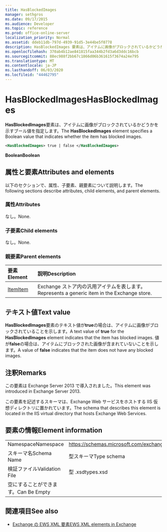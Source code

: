 ```yaml
---
title: HasBlockedImages
manager: sethgros
ms.date: 09/17/2015
ms.audience: Developer
ms.topic: reference
ms.prod: office-online-server
localization_priority: Normal
ms.assetid: ddeb11db-797d-4939-91d5-3e44be5f0778
description: HasBlockedImages 要素は、アイテムに画像がブロックされているかどうかを示すブール値を指定します。
ms.openlocfilehash: 370ab4b12ae841815faa344b2fd3a6d3ddc16bcb
ms.sourcegitcommit: 88ec988f2bb67c1866d06b361615f3674a24e795
ms.translationtype: MT
ms.contentlocale: ja-JP
ms.lasthandoff: 06/03/2020
ms.locfileid: "44462795"
---
```

# <a name="hasblockedimages"></a><span data-ttu-id="64dfb-103">HasBlockedImages</span><span class="sxs-lookup"><span data-stu-id="64dfb-103">HasBlockedImages</span></span>

<span data-ttu-id="64dfb-104">**HasBlockedImages**要素は、アイテムに画像がブロックされているかどうかを示すブール値を指定します。</span><span class="sxs-lookup"><span data-stu-id="64dfb-104">The **HasBlockedImages** element specifies a Boolean value that indicates whether the item has blocked images.</span></span> 
  
```XML
<HasBlockedImages> true | false </HasBlockedImages>
```

 <span data-ttu-id="64dfb-105">**Boolean**</span><span class="sxs-lookup"><span data-stu-id="64dfb-105">**Boolean**</span></span>
## <a name="attributes-and-elements"></a><span data-ttu-id="64dfb-106">属性と要素</span><span class="sxs-lookup"><span data-stu-id="64dfb-106">Attributes and elements</span></span>

<span data-ttu-id="64dfb-107">以下のセクションで、属性、子要素、親要素について説明します。</span><span class="sxs-lookup"><span data-stu-id="64dfb-107">The following sections describe attributes, child elements, and parent elements.</span></span>
  
### <a name="attributes"></a><span data-ttu-id="64dfb-108">属性</span><span class="sxs-lookup"><span data-stu-id="64dfb-108">Attributes</span></span>

<span data-ttu-id="64dfb-109">なし。</span><span class="sxs-lookup"><span data-stu-id="64dfb-109">None.</span></span>
  
### <a name="child-elements"></a><span data-ttu-id="64dfb-110">子要素</span><span class="sxs-lookup"><span data-stu-id="64dfb-110">Child elements</span></span>

<span data-ttu-id="64dfb-111">なし。</span><span class="sxs-lookup"><span data-stu-id="64dfb-111">None.</span></span>
  
### <a name="parent-elements"></a><span data-ttu-id="64dfb-112">親要素</span><span class="sxs-lookup"><span data-stu-id="64dfb-112">Parent elements</span></span>

|<span data-ttu-id="64dfb-113">**要素**</span><span class="sxs-lookup"><span data-stu-id="64dfb-113">**Element**</span></span>|<span data-ttu-id="64dfb-114">**説明**</span><span class="sxs-lookup"><span data-stu-id="64dfb-114">**Description**</span></span>|
|:-----|:-----|
|[<span data-ttu-id="64dfb-115">Item</span><span class="sxs-lookup"><span data-stu-id="64dfb-115">Item</span></span>](item.md) <br/> |<span data-ttu-id="64dfb-116">Exchange ストア内の汎用アイテムを表します。</span><span class="sxs-lookup"><span data-stu-id="64dfb-116">Represents a generic item in the Exchange store.</span></span>  <br/> |
   
## <a name="text-value"></a><span data-ttu-id="64dfb-117">テキスト値</span><span class="sxs-lookup"><span data-stu-id="64dfb-117">Text value</span></span>

<span data-ttu-id="64dfb-118">**HasBlockedImages**要素のテキスト値が**true**の場合は、アイテムに画像がブロックされていることを示します。</span><span class="sxs-lookup"><span data-stu-id="64dfb-118">A text value of **true** for the **HasBlockedImages** element indicates that the item has blocked images.</span></span> <span data-ttu-id="64dfb-119">値が**false**の場合は、アイテムにブロックされた画像が含まれていないことを示します。</span><span class="sxs-lookup"><span data-stu-id="64dfb-119">A value of **false** indicates that the item does not have any blocked images.</span></span> 
  
## <a name="remarks"></a><span data-ttu-id="64dfb-120">注釈</span><span class="sxs-lookup"><span data-stu-id="64dfb-120">Remarks</span></span>

<span data-ttu-id="64dfb-121">この要素は Exchange Server 2013 で導入されました。</span><span class="sxs-lookup"><span data-stu-id="64dfb-121">This element was introduced in Exchange Server 2013.</span></span>
  
<span data-ttu-id="64dfb-122">この要素を記述するスキーマは、Exchange Web サービスをホストする IIS 仮想ディレクトリに置かれています。</span><span class="sxs-lookup"><span data-stu-id="64dfb-122">The schema that describes this element is located in the IIS virtual directory that hosts Exchange Web Services.</span></span>
  
## <a name="element-information"></a><span data-ttu-id="64dfb-123">要素の情報</span><span class="sxs-lookup"><span data-stu-id="64dfb-123">Element information</span></span>

|||
|:-----|:-----|
|<span data-ttu-id="64dfb-124">Namespace</span><span class="sxs-lookup"><span data-stu-id="64dfb-124">Namespace</span></span>  <br/> |https://schemas.microsoft.com/exchange/services/2006/types  <br/> |
|<span data-ttu-id="64dfb-125">スキーマ名</span><span class="sxs-lookup"><span data-stu-id="64dfb-125">Schema Name</span></span>  <br/> |<span data-ttu-id="64dfb-126">型スキーマ</span><span class="sxs-lookup"><span data-stu-id="64dfb-126">Type schema</span></span>  <br/> |
|<span data-ttu-id="64dfb-127">検証ファイル</span><span class="sxs-lookup"><span data-stu-id="64dfb-127">Validation File</span></span>  <br/> |<span data-ttu-id="64dfb-128">型 .xsd</span><span class="sxs-lookup"><span data-stu-id="64dfb-128">types.xsd</span></span>  <br/> |
|<span data-ttu-id="64dfb-129">空にすることができます。</span><span class="sxs-lookup"><span data-stu-id="64dfb-129">Can Be Empty</span></span>  <br/> ||
   
## <a name="see-also"></a><span data-ttu-id="64dfb-130">関連項目</span><span class="sxs-lookup"><span data-stu-id="64dfb-130">See also</span></span>



- [<span data-ttu-id="64dfb-131">Exchange の EWS XML 要素</span><span class="sxs-lookup"><span data-stu-id="64dfb-131">EWS XML elements in Exchange</span></span>](ews-xml-elements-in-exchange.md)

